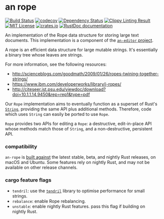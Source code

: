 # an rope 
[![Build Status](https://travis-ci.org/an-cabal/an-rope.svg?branch=master)](https://travis-ci.org/an-cabal/an-rope) 
[![codecov](https://codecov.io/gh/an-cabal/an-rope/branch/master/graph/badge.svg)](https://codecov.io/gh/an-cabal/an-rope) 
[![Dependency Status](http://dependencyci.com/github/an-cabal/an-editor/badge)](https://dependencyci.com/github/an-cabal/an-rope) 
[![Clippy Linting Result](http://clippy.bashy.io/github/an-cabal/an-rope/master/badge.svg)](https://clippy.bashy.io/github/an-cabal/an-rope/master/log) 
[![MIT License](https://img.shields.io/badge/license-MIT-blue.svg)](https://github.com/an-cabal/an-rope/blob/master/LICENSE) [![crates.io](https://img.shields.io/crates/v/an-rope.svg)](https://crates.io/crates/an-rope) 
[![RustDoc documentation](https://docs.rs/an-rope/badge.svg)](https://docs.rs/an-rope)

An implementation of the Rope data structure for storing large text documents. This implementation is a component of the [`an-editor` project](https://github.com/an-cabal/an-editor).

A rope is an efficient data structure for large mutable strings. It's
essentially a binary tree whose leaves are strings.

For more information, see the following resources:

+ http://scienceblogs.com/goodmath/2009/01/26/ropes-twining-together-strings/
+ https://www.ibm.com/developerworks/library/j-ropes/
+ http://citeseer.ist.psu.edu/viewdoc/download?doi=10.1.1.14.9450&rep=rep1&type=pdf

Our `Rope` implementation aims to eventually function as a superset of
Rust's [`String`](https://doc.rust-lang.org/1.3.0/std/string/struct.String.html),
providing the same API plus additional methods. Therefore, code which uses
`String` can easily be ported to use `Rope`.

`Rope` provides two APIs for editing a `Rope`: a destructive,
edit-in-place API whose methods match those of `String`, and a
non-destructive, persistent API.

### compatibility

`an-rope` is [built against](https://travis-ci.org/an-cabal/an-rope) the latest stable, beta, and nightly Rust releases, on macOS and Ubuntu. Some features rely on nightly Rust, and may not be available on other release channels.

### cargo feature flags

+ `tendril`: use the [`tendril`](https://docs.rs/crate/tendril/0.2.3) library to optimise performance for small strings.
+ `rebalance`: enable Rope rebalancing.
+ `unstable`: enable nightly Rust features. pass this flag if building on nightly Rust.
